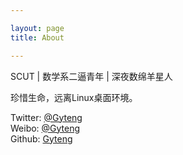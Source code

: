 ```yaml
---

layout: page
title: About

---
```

SCUT | 数学系二逼青年 | 深夜数绵羊星人

珍惜生命，远离Linux桌面环境。

Twitter: [@Gyteng](https://twitter.com/Gyteng)  
Weibo: [@Gyteng](http://weibo.com/Gyteng)  
Github: [Gyteng](https://github.com/gyteng)


